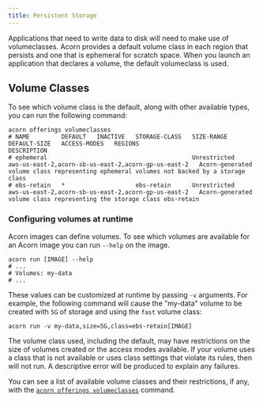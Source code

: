 ```yaml
---
title: Persistent Storage
---
```


Applications that need to write data  to disk will need to make use of volumeclasses. Acorn provides a default volume class in each region that persists and one that is ephemeral for scratch space. When you launch an application that declares a volume, the default volumeclass is used.

## Volume Classes

To see which volume class is the default, along with other available types, you can run the following command:

```shell
acorn offerings volumeclasses
# NAME         DEFAULT   INACTIVE   STORAGE-CLASS   SIZE-RANGE     DEFAULT-SIZE   ACCESS-MODES   REGIONS                                               DESCRIPTION
# ephemeral                                         Unrestricted                                 aws-us-east-2,acorn-sb-us-east-2,acorn-gp-us-east-2   Acorn-generated volume class representing ephemeral volumes not backed by a storage class
# ebs-retain   *                    ebs-retain      Unrestricted                                 aws-us-east-2,acorn-sb-us-east-2,acorn-gp-us-east-2   Acorn-generated volume class representing the storage class ebs-retain
```

### Configuring volumes at runtime

Acorn images can define volumes. To see which volumes are available for an Acorn image you can run `--help` on the image.

```shell
acorn run [IMAGE] --help
# ...
# Volumes: my-data
# ...
```

These values can be customized at runtime by passing `-v` arguments. For example, the following command will cause the "my-data" volume to be created with `5G` of storage and using the `fast` volume class:

```shell
acorn run -v my-data,size=5G,class=ebs-retain[IMAGE]
```

The volume class used, including the default, may have restrictions on the size of volumes created or the access modes available. If your volume uses a class that is not available or uses class settings that violate its rules, then will not run. A descriptive error will be produced to explain any failures.

You can see a list of available volume classes and their restrictions, if any, with the [`acorn offerings volumeclasses`](https://runtime-docs.acorn.io/reference/command-line/acorn_offerings_volumeclasses) command.
